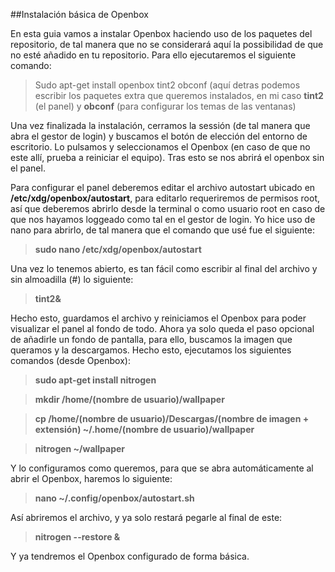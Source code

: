 ##Instalación básica de Openbox 

En esta guia vamos a instalar Openbox haciendo uso de los paquetes del repositorio, de tal manera que no se considerará aquí la possibilidad de que no esté añadido en tu repositorio. Para ello ejecutaremos el siguiente comando:
>Sudo apt-get install openbox tint2 obconf (aquí detras podemos escribir los paquetes extra que queremos instalados, en mi caso **tint2** (el panel) y **obconf** (para configurar los temas de las ventanas)

Una vez finalizada la instalación, cerramos la sessión (de tal manera que abra el gestor de login) y buscamos el botón de elección del entorno de escritorio. Lo pulsamos y seleccionamos el Openbox (en caso de que no este allí, prueba a reiniciar el equipo). Tras esto se nos abrirá el openbox sin el panel.

Para configurar el panel deberemos editar el archivo autostart ubicado en **/etc/xdg/openbox/autostart**, para editarlo requeriremos de permisos root, así que deberemos abrirlo desde la terminal o como usuario root en caso de que nos hayamos loggeado como tal en el gestor de login. Yo hice uso de nano para abrirlo, de tal manera que el comando que usé fue el siguiente:
>**sudo nano /etc/xdg/openbox/autostart**

Una vez lo tenemos abierto, es tan fácil como escribir al final del archivo y sin almoadilla (#) lo siguiente:
>**tint2&**

Hecho esto, guardamos el archivo y reiniciamos el Openbox para poder visualizar el panel al fondo de todo. Ahora ya solo queda el paso opcional de añadirle un fondo de pantalla, para ello, buscamos la imagen que queramos y la descargamos. Hecho esto, ejecutamos los siguientes comandos (desde Openbox):
>**sudo apt-get install nitrogen**

>**mkdir /home/(nombre de usuario)/wallpaper**

>**cp /home/(nombre de usuario)/Descargas/(nombre de imagen + extensión) ~/.home/(nombre de usuario)/wallpaper**

>**nitrogen ~/wallpaper**

Y lo configuramos como queremos, para que se abra automáticamente al abrir el Openbox, haremos lo siguiente:
>**nano ~/.config/openbox/autostart.sh**

Así abriremos el archivo, y ya solo restará pegarle al final de este:
>**nitrogen --restore &**

Y ya tendremos el Openbox configurado de forma básica.

<img src="">




